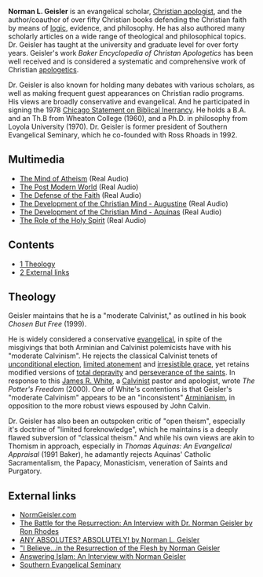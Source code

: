 **Norman L. Geisler** is an evangelical scholar,
[Christian apologist](Apologetics "Apologetics"), and the
author/coauthor of over fifty Christian books defending the
Christian faith by means of [logic](Logic "Logic"), evidence, and
philosophy. He has also authored many scholarly articles on a wide
range of theological and philosophical topics. Dr. Geisler has
taught at the university and graduate level for over forty years.
Geisler's work *Baker Encyclopedia of Christan Apologetics* has
been well received and is considered a systematic and comprehensive
work of Christian [apologetics](Apologetics "Apologetics").

Dr. Geisler is also known for holding many debates with various
scholars, as well as making frequent guest appearances on Christian
radio programs. His views are broadly conservative and evangelical.
And he participated in signing the 1978
[Chicago Statement on Biblical Inerrancy](Chicago_Statement_on_Biblical_Inerrancy "Chicago Statement on Biblical Inerrancy").
He holds a B.A. and an Th.B from Wheaton College (1960), and a
Ph.D. in philosophy from Loyola University (1970). Dr. Geisler is
former president of Southern Evangelical Seminary, which he
co-founded with Ross Rhoads in 1992.

## Multimedia

-   [The Mind of Atheism](http://www.mcilwain.org/realaudio/1999RM/12-NR.ram)
    (Real Audio)
-   [The Post Modern World](http://www.mcilwain.org/realaudio/1999RM/13.ram)
    (Real Audio)
-   [The Defense of the Faith](http://www.mcilwain.org/realaudio/1999RM/14.ram)
    (Real Audio)
-   [The Development of the Christian Mind - Augustine](http://www.mcilwain.org/realaudio/1999RM/15.ram)
    (Real Audio)
-   [The Development of the Christian Mind - Aquinas](http://www.mcilwain.org/realaudio/1999RM/16.ram)
    (Real Audio)
-   [The Role of the Holy Spirit](http://www.mcilwain.org/realaudio/1999RM/17.ram)
    (Real Audio)

## Contents

-   [1 Theology](#Theology)
-   [2 External links](#External_links)

## Theology

Geisler maintains that he is a "moderate Calvinist," as outlined in
his book *Chosen But Free* (1999).

He is widely considered a conservative
[evangelical](Evangelicalism "Evangelicalism"), in spite of the
misgivings that both Arminian and Calvinist polemicists have with
his "moderate Calvinism". He rejects the classical Calvinist tenets
of
[unconditional election](Unconditional_election "Unconditional election"),
[limited atonement](Limited_atonement "Limited atonement") and
[irresistible grace](Irresistible_grace "Irresistible grace"), yet
retains modified versions of
[total depravity](Total_depravity "Total depravity") and
[perseverance of the saints](Perseverance_of_the_saints "Perseverance of the saints").
In response to this
[James R. White](James_R._White "James R. White"), a
[Calvinist](Calvinist "Calvinist") pastor and apologist, wrote
*The Potter's Freedom* (2000). One of White's contentions is that
Geisler's "moderate Calvinism" appears to be an "inconsistent"
[Arminianism](Arminianism "Arminianism"), in opposition to the more
robust views espoused by John Calvin.

Dr. Geisler has also been an outspoken critic of "open theism",
especially it's doctrine of "limited foreknowledge", which he
maintains is a deeply flawed subversion of "classical theism." And
while his own views are akin to Thomism in approach, especially in
*Thomas Aquinas: An Evangelical Appraisal* (1991 Baker), he
adamantly rejects Aquinas' Catholic Sacramentalism, the Papacy,
Monasticism, veneration of Saints and Purgatory.

## External links

-   [NormGeisler.com](http://www.normgeisler.com/)
-   [The Battle for the Resurrection: An Interview with Dr. Norman Geisler by Ron Rhodes](http://www.iclnet.org/pub/resources/text/cri/cri-nwsl/web/crn0041a.html)
-   [ANY ABSOLUTES? ABSOLUTELY! by Norman L. Geisler](http://www.equip.org/free/DE198.htm)
-   ["I Believe...in the Resurrection of the Flesh by Norman Geisler](http://www.iclnet.org/pub/resources/text/cri/cri-jrnl/crj0056a.txt)
-   [Answering Islam: An Interview with Norman Geisler](http://www.iclnet.org/pub/resources/text/cri/cri-nwsl/crn0072a.txt)
-   [Southern Evangelical Seminary](http://www.ses.edu/Default.aspx?base)



